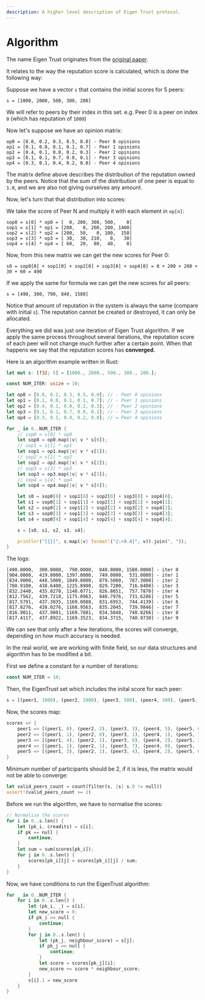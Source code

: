 ```yaml
---
description: A higher level description of Eigen Trust protocol.
---
```


# Algorithm

The name Eigen Trust originates from the [original paper](https://nlp.stanford.edu/pubs/eigentrust.pdf).

It relates to the way the reputation score is calculated, which is done the following way:

Suppose we have a vector `s` that contains the initial scores for 5 peers:
```
s = [1000, 2000, 500, 300, 200]
```

We will refer to peers by their index in this set. e.g. Peer 0 is a peer on index `0` (which has reputation of `1000`)

Now let's suppose we have an opinion matrix:
```
op0 = [0.0, 0.2, 0.3, 0.5, 0.0] - Peer 0 opinions
op1 = [0.1, 0.0, 0.1, 0.1, 0.7] - Peer 1 opinions
op2 = [0.4, 0.1, 0.0, 0.2, 0.3] - Peer 2 opinions
op3 = [0.1, 0.1, 0.7, 0.0, 0.1] - Peer 3 opinions
op4 = [0.3, 0.1, 0.4, 0.2, 0.0] - Peer 4 opinions
```

The matrix define above describes the distribution of the reputation owned by the peers. Notice that the sum of the distribution of one peer is equal to `1.0`, and we are also not giving ourselves any amount.

Now, let's turn that that distribution into scores:

We take the score of Peer N and multiply it with each element in `op[n]`:
```
sop0 = s[0] * op0 = [  0, 200, 300, 500,    0]
sop1 = s[1] * op1 = [200,   0, 200, 200, 1400]
sop2 = s[2] * op2 = [200,  50,   0, 100,  150]
sop3 = s[3] * op3 = [ 30,  30, 210,   0,   30]
sop4 = s[4] * op4 = [ 60,  20,  80,  40,    0]
```

Now, from this new matrix we can get the new scores for Peer 0:
```
s0 = sop0[0] + sop1[0] + sop2[0] + sop3[0] + sop4[0] = 0 + 200 + 200 + 30 + 60 = 490
```

If we apply the same for formula we can get the new scores for all peers:
```
s = [490, 300, 790, 840, 1580]
```

Notice that amount of reputation in the system is always the same (compare with initial `s`). The reputation cannot be created or destroyed, it can only be allocated.

Everything we did was just one iteration of Eigen Trust algorithm. If we apply the same process throughout several iterations, the reputation score of each peer will not change much further after a certain point. When that happens we say that the reputation scores has **converged.**

Here is an algorithm example written in Rust:
```rust
let mut s: [f32; 5] = [1000., 2000., 500., 300., 200.];

const NUM_ITER: usize = 10;

let op0 = [0.0, 0.2, 0.3, 0.5, 0.0]; // - Peer 0 opinions
let op1 = [0.1, 0.0, 0.1, 0.1, 0.7]; // - Peer 1 opinions
let op2 = [0.4, 0.1, 0.0, 0.2, 0.3]; // - Peer 2 opinions
let op3 = [0.1, 0.1, 0.7, 0.0, 0.1]; // - Peer 3 opinions
let op4 = [0.3, 0.1, 0.4, 0.2, 0.0]; // = Peer 4 opinions

for _ in 0..NUM_ITER {
	// sop0 = s[0] * op0
	let sop0 = op0.map(|v| v * s[0]);
	// sop1 = s[1] * op1
	let sop1 = op1.map(|v| v * s[1]);
	// sop2 = s[2] * op2
	let sop2 = op2.map(|v| v * s[2]);
	// sop3 = s[3] * op3
	let sop3 = op3.map(|v| v * s[3]);
	// sop4 = s[4] * op4
	let sop4 = op4.map(|v| v * s[4]);

	let s0 = sop0[0] + sop1[0] + sop2[0] + sop3[0] + sop4[0];
	let s1 = sop0[1] + sop1[1] + sop2[1] + sop3[1] + sop4[1];
	let s2 = sop0[2] + sop1[2] + sop2[2] + sop3[2] + sop4[2];
	let s3 = sop0[3] + sop1[3] + sop2[3] + sop3[3] + sop4[3];
	let s4 = sop0[4] + sop1[4] + sop2[4] + sop3[4] + sop4[4];

	s = [s0, s1, s2, s3, s4];

	println!("[{}]", s.map(|v| format!("{:>9.4}", v)).join(", "));
}
```

The logs:
```
[490.0000,  300.0000,  790.0000,  840.0000, 1580.0000] - iter 0
[904.0000,  419.0000, 1397.0000,  749.0000,  531.0000] - iter 1
[834.9000,  448.5000, 1049.8000,  879.5000,  787.3000] - iter 2
[788.9100,  438.6400, 1225.8900,  829.7200,  716.8400] - iter 3
[832.2440,  435.0270, 1148.0771,  826.8651,  757.7870] - iter 4
[812.7562,  439.7218, 1175.0963,  840.7976,  731.6286] - iter 5
[817.5791,  437.3035, 1169.0088,  831.6953,  744.4139] - iter 6
[817.8276,  438.0276, 1168.9563,  835.2045,  739.9846] - iter 7
[816.9011,  437.9801, 1169.7881,  834.5048,  740.8266] - iter 8
[817.4117,  437.8922, 1169.3523,  834.3715,  740.9730] - iter 9
```

We can see that only after a few iterations, the scores will converge, depending on how much accuracy is needed.

In the real world, we are working with finite field, so our data structures and algorithm has to be modified a bit.

First we define a constant for a number of iterations:
```rust
const NUM_ITER = 10;
```

Then, the EigenTrust set which includes the inital score for each peer:
```rust
s = [(peer1, 1000), (peer2, 2000), (peer3, 500), (peer4, 300), (peer5, 200)]
```

Now, the scores map:
```rust
scores => {
    peer1 => [(peer1, 0), (peer2, 2), (peer3, 3), (peer4, 5), (peer5, 0)]
    peer2 => [(peer1, 1), (peer2, 0), (peer3, 1), (peer4, 1), (peer5, 7)]
    peer3 => [(peer1, 4), (peer2, 1), (peer3, 0), (peer4, 2), (peer5, 3)]
    peer4 => [(peer1, 1), (peer2, 1), (peer3, 7), (peer4, 0), (peer5, 1)]
    peer5 => [(peer1, 3), (peer2, 1), (peer3, 4), (peer4, 2), (peer5, 0)]
}
```

Minimum number of participants should be 2, if it is less, the matrix would not be able to converge:
```rust
let valid_peers_count = count(filter(s, |s| s.0 != null))
assert!(valid_peers_count >= 2)
```

Before we run the algorithm, we have to normalise the scores:
```rust
// Normalise the scores
for i in 0..s.len() {
    let (pk_i, creadits) = s[i];
    if pk == null {
        continue;
    }
    let sum = sum(scores[pk_i]);
	for j in 0..s.len() {
	    scores[pk_i][j] = scores[pk_i][j] / sum;
    }
}
```

Now, we have conditions to run the EigenTrust algorithm:
```rust
for _ in 0..NUM_ITER {
    for i in 0..s.len() {
        let (pk_i, _) = s[i];
        let new_score = 0;
        if pk_i == null {
            continue;
        }
        for j in 0..s.len() {
            let (pk_j, neighbour_score) = s[j];
            if pk_j == null {
                continue;
            }
            let score = scores[pk_j][i];
            new_score += score * neighbour_score;
        }
        s[i].1 = new_score
    }
}
```
